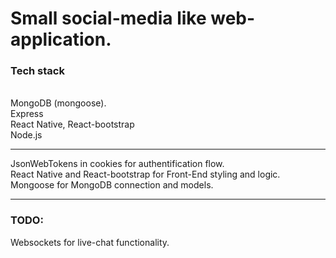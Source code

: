 <h1>Small social-media like web-application.</h1>
<h3>Tech stack</h3>
<p>
  <br>MongoDB (mongoose).
  <br>Express
  <br>React Native, React-bootstrap
  <br>Node.js
</p>
<hr>
<p>
  JsonWebTokens in cookies for authentification flow.
  <br>React Native and React-bootstrap for Front-End styling and logic.
  <br>Mongoose for MongoDB connection and models.
</p>
<hr>
<h3>TODO:</h3>
<p>
  Websockets for live-chat functionality.
</p>
